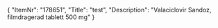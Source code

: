 {
  "ItemNr": "178651",
  "Title": "test",
  "Description": "Valaciclovir Sandoz, filmdragerad tablett 500 mg"
}